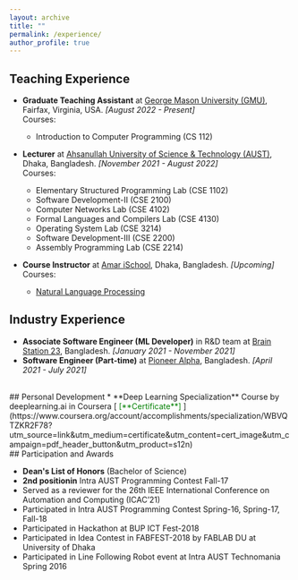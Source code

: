 ```yaml
---
layout: archive
title: ""
permalink: /experience/
author_profile: true
---
```


## Teaching Experience
* **Graduate Teaching Assistant** at [George Mason University (GMU)](http://gmu.edu/), Fairfax, Virginia, USA. _[August 2022 - Present]_ <br />
   Courses:
     - Introduction to Computer Programming (CS 112)

* **Lecturer** at [Ahsanullah University of Science & Technology (AUST)](http://aust.edu/), Dhaka, Bangladesh. _[November 2021 - August 2022]_ <br />
   Courses:
     - Elementary Structured Programming Lab (CSE 1102)
     - Software Development-II (CSE 2100)
     - Computer Networks Lab (CSE 4102)
     - Formal Languages and Compilers Lab (CSE 4130)
     - Operating System Lab (CSE 3214)
     - Software Development-III (CSE 2200)
     - Assembly Programming Lab (CSE 2214)

* **Course Instructor** at [Amar iSchool](https://amarischool.com/), Dhaka, Bangladesh. _[Upcoming]_ <br />
   Courses:
     - [Natural Language Processing](https://amarischool.com/home/course/natural-language-processing-nlp/14)

## Industry Experience
* **Associate Software Engineer (ML Developer)** in R&D team at [Brain Station 23](https://brainstation-23.com/), Bangladesh. _[January 2021 - November 2021]_
* **Software Engineer (Part-time)** at [Pioneer Alpha](https://pioneeralpha.com/), Bangladesh. _[April 2021 - July 2021]_

<br />
## Personal Development
* **Deep Learning Specialization** Course by deeplearning.ai in Coursera [<span style ="color:Green"> [**Certificate**] </span>](https://www.coursera.org/account/accomplishments/specialization/WBVQTZKR2F78?utm_source=link&utm_medium=certificate&utm_content=cert_image&utm_campaign=pdf_header_button&utm_product=s12n)

<br /> 
## Participation and Awards

* **Dean's List of Honors** (Bachelor of Science)
* **2nd positionin** Intra AUST Programming Contest Fall-17
* Served as a reviewer for the 26th IEEE International Conference on Automation and Computing (ICAC’21)
* Participated in Intra AUST Programming Contest Spring-16, Spring-17, Fall-18
* Participated in Hackathon at BUP ICT Fest-2018
* Participated in Idea Contest in FABFEST-2018 by FABLAB DU at University of Dhaka 
* Participated in Line Following Robot event at Intra AUST Technomania Spring 2016